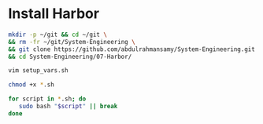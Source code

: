 # Install Harbor


```bash
mkdir -p ~/git && cd ~/git \
&& rm -fr ~/git/System-Engineering \
&& git clone https://github.com/abdulrahmansamy/System-Engineering.git \
&& cd System-Engineering/07-Harbor/
```

```bash
vim setup_vars.sh
```

```bash
chmod +x *.sh

for script in *.sh; do
   sudo bash "$script" || break
done
```

